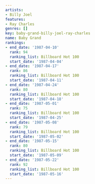 ```yaml
---
artists:
- Billy Joel
features:
- Ray Charles
genres: []
key: baby-grand-billy-joel-ray-charles
name: Baby Grand
rankings:
- end_date: '1987-04-10'
  rank: 94
  ranking_list: Billboard Hot 100
  start_date: '1987-04-04'
- end_date: '1987-04-17'
  rank: 86
  ranking_list: Billboard Hot 100
  start_date: '1987-04-11'
- end_date: '1987-04-24'
  rank: 80
  ranking_list: Billboard Hot 100
  start_date: '1987-04-18'
- end_date: '1987-05-01'
  rank: 75
  ranking_list: Billboard Hot 100
  start_date: '1987-04-25'
- end_date: '1987-05-08'
  rank: 79
  ranking_list: Billboard Hot 100
  start_date: '1987-05-02'
- end_date: '1987-05-15'
  rank: 80
  ranking_list: Billboard Hot 100
  start_date: '1987-05-09'
- end_date: '1987-05-22'
  rank: 92
  ranking_list: Billboard Hot 100
  start_date: '1987-05-16'
---
```


